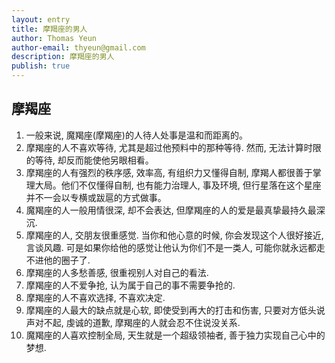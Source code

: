 ```yaml
---
layout: entry
title: 摩羯座的男人
author: Thomas Yeun
author-email: thyeun@gmail.com
description: 摩羯座的男人 
publish: true
---
```



## 摩羯座

1. 一般来说, 魔羯座(摩羯座)的人待人处事是温和而距离的。
2. 摩羯座的人不喜欢等待, 尤其是超过他预料中的那种等待. 然而, 无法计算时限的等待, 却反而能使他另眼相看。
3. 摩羯座的人有强烈的秩序感, 效率高, 有组织力又懂得自制, 摩羯人都很善于掌理大局。他们不仅懂得自制, 也有能力治理人, 事及环境, 但行星落在这个星座并不一会以专横或跋扈的方式做事。
4. 魔羯座的人一般用情很深, 却不会表达, 但摩羯座的人的爱是最真挚最持久最深沉.
5. 摩羯座的人, 交朋友很重感觉. 当你和他心意的时候, 你会发现这个人很好接近, 言谈风趣. 可是如果你给他的感觉让他认为你们不是一类人, 可能你就永远都走不进他的圈子了.
6. 摩羯座的人多愁善感, 很重视别人对自己的看法.
7. 摩羯座的人不爱争抢, 认为属于自己的事不需要争抢的.
8. 摩羯座的人不喜欢选择, 不喜欢决定.
9. 摩羯座的人最大的缺点就是心软, 即使受到再大的打击和伤害, 只要对方低头说声对不起, 虔诚的道歉, 摩羯座的人就会忍不住说没关系.
10. 魔羯座的人喜欢控制全局, 天生就是一个超级领袖者, 善于独力实现自己心中的梦想.